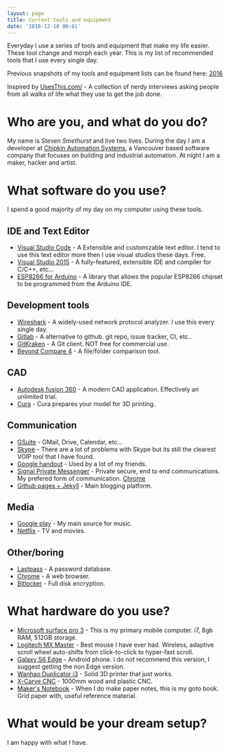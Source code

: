 ```yaml
---
layout: page
title: Current tools and equipment
date: '2016-12-10 00:01'
---
```


Everyday I use a series of tools and equipment that make my life easier. These tool change and morph each year. This is my list of recommended tools that I use every single day.

Previous snapshots of my tools and equipment lists can be found here: [2016](/tools-2016)

Inspired by [UsesThis.com/](https://usesthis.com/) - A collection of nerdy interviews asking people from all walks of life what they use to get the job done.

# Who are you, and what do you do?

My name is *Steven Smethurst* and live two lives. During the day I am a developer at [Chipkin Automation Systems](http://www.chipkin.com/), a Vancouver based software company that focuses on building and industrial automation. At night I am a maker, hacker and artist.

# What software do you use?

I spend a good majority of my day on my computer using these tools.

## IDE and Text Editor

- [Visual Studio Code](https://code.visualstudio.com/) - A Extensible and customizable text editor. I tend to use this text editor more then I use visual studios these days. Free.
- [Visual Studio 2015](https://www.visualstudio.com/vs/community/) - A fully-featured, extensible IDE and compiler for C/C++, etc...
- [ESP8266 for Arduino](https://github.com/esp8266/Arduino) - A library that allows the popular ESP8266 chipset to be programmed from the Arduino IDE.

## Development tools

- [Wireshark](https://www.wireshark.org/) - A widely-used network protocol analyzer. I use this every single day.
- [Gitlab](https://about.gitlab.com/) - A alternative to github. git repo, issue tracker, CI, etc..
- [GitKraken](https://www.gitkraken.com/) - A Git client. NOT free for commercial use.
- [Beyond Compare 4](http://www.scootersoftware.com/) - A file/folder comparison tool.

## CAD

- [Autodesk fusion 360](http://www.autodesk.com/products/fusion-360/overview) - A modern CAD application. Effectively an unlimited trial.
- [Cura](https://ultimaker.com/en/products/cura-software) - Cura prepares your model for 3D printing.

## Communication

- [GSuite](https://gsuite.google.com/) - GMail, Drive, Calendar, etc...
- [Skype](https://www.skype.com/en/) - There are a lot of problems with Skype but its still the clearest VOIP tool that I have found.
- [Google handout](https://hangouts.google.com/) - Used by a lot of my friends.
- [Signal Private Messenger](https://play.google.com/store/apps/details?id=org.thoughtcrime.securesms&hl=en) - Private secure, end to end communications. My prefered form of communication. [Chrome](https://chrome.google.com/webstore/detail/signal-private-messenger/bikioccmkafdpakkkcpdbppfkghcmihk?hl=en)
- [Github pages + Jekyll](https://github.com/funvill/funvill.github.io) - Main blogging platform.

## Media

- [Google play](https://play.google.com/music/listen#/home) - My main source for music.
- [Netflix](https://www.netflix.com/ca/) - TV and movies.

## Other/boring

- [Lastpass](https://lastpass.com/) - A password database.
- [Chrome](https://www.google.ca/chrome/browser/desktop/index.html) - A web browser.
- [Bitlocker](https://en.wikipedia.org/wiki/BitLocker) - Full disk encryption.

# What hardware do you use?

- [Microsoft surface pro 3](https://www.microsoft.com/surface/en-ca/devices/surface-pro-3) - This is my primary mobile computer. i7, 8gb RAM, 512GB storage.
- [Logitech MX Master](http://www.logitech.com/en-ca/product/mx-master) - Best mouse I have ever had. Wireless, adaptive scroll wheel auto-shifts from click-to-click to hyper-fast scroll. 
- [Galaxy S6 Edge](http://www.samsung.com/ca/consumer/mobile-devices/smartphones/galaxy-s/SM-G925WZKABMC) - Android phone. I do not recommend this version, I suggest getting the non Edge version.
- [Wanhao Duplicator i3](http://wanhaousa.com/products/duplicator-i3-steel-frame) - Solid 3D printer that just works.
- [X-Carve CNC](https://www.inventables.com/technologies/x-carve) - 1000mm wood and plastic CNC.    
- [Maker's Notebook](http://www.makershed.com/products/makers-notebook-hard-bound) - When I do make paper notes, this is my goto book. Grid paper with, useful reference material. 

# What would be your dream setup?

I am happy with what I have. 